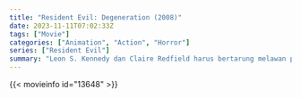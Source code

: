 ```yaml
---
title: "Resident Evil: Degeneration (2008)"
date: 2023-11-11T07:02:33Z
tags: ["Movie"]
categories: ["Animation", "Action", "Horror"]
series: ["Resident Evil"]
summary: "Leon S. Kennedy dan Claire Redfield harus bertarung melawan pejuang nakal yang ingin membalas dendam setelah melepaskan G-Virus yang mematikan, sementara monster yang bermutasi terus mengamuk."
---
```


<mux-player stream-type="on-demand"
src="https://kp3d-my.sharepoint.com/personal/ryoo_kp3d_onmicrosoft_com/_layouts/15/download.aspx?share=ERtfxq4Fx0xInpcB2-3OQiMBbIyJMK9L19AAOVdno8deBw" prefer-playback="mse" controls>

</mux-player>


{{< movieinfo id="13648" >}}

<script src="https://cdn.jsdelivr.net/npm/@mux/mux-player"></script>

 <script type="application/ld+json ">
{
"@context": "https://schema.org/",
"@type": "VideoObject",
"name": "Resident Evil: Degeneration",
"contentUrl": "https://stream.mux.com/7I91S9pU1eIFEHYMeXmOd8zztQtkRpcMAWV1AzHaYoU.m3u8",
"thumbnailUrl": "https://www.themoviedb.org/t/p/original/eaOZSkSV3CkuGWwurd2lTORChsf.jpg?width=314&fit_mode=preserve&time=25",
"uploadDate": "2023-11-11T07:02:33Z",
}

</script>